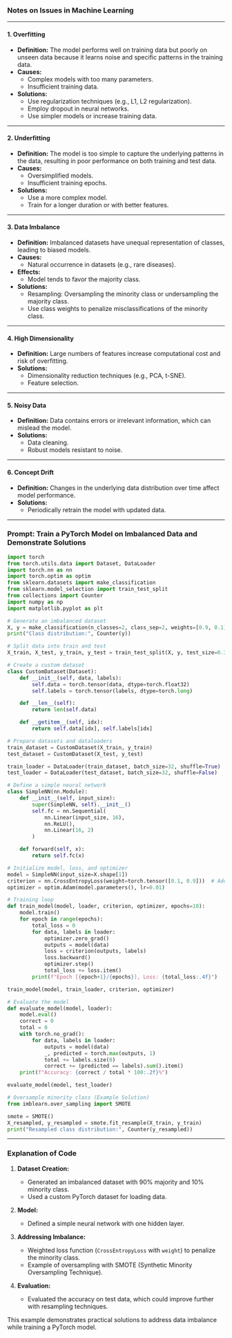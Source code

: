 ### **Notes on Issues in Machine Learning**

---

#### **1. Overfitting**  
- **Definition:** The model performs well on training data but poorly on unseen data because it learns noise and specific patterns in the training data.  
- **Causes:**  
  - Complex models with too many parameters.  
  - Insufficient training data.  
- **Solutions:**  
  - Use regularization techniques (e.g., L1, L2 regularization).  
  - Employ dropout in neural networks.  
  - Use simpler models or increase training data.

---

#### **2. Underfitting**  
- **Definition:** The model is too simple to capture the underlying patterns in the data, resulting in poor performance on both training and test data.  
- **Causes:**  
  - Oversimplified models.  
  - Insufficient training epochs.  
- **Solutions:**  
  - Use a more complex model.  
  - Train for a longer duration or with better features.

---

#### **3. Data Imbalance**  
- **Definition:** Imbalanced datasets have unequal representation of classes, leading to biased models.  
- **Causes:**  
  - Natural occurrence in datasets (e.g., rare diseases).  
- **Effects:**  
  - Model tends to favor the majority class.  
- **Solutions:**  
  - Resampling: Oversampling the minority class or undersampling the majority class.  
  - Use class weights to penalize misclassifications of the minority class.  

---

#### **4. High Dimensionality**  
- **Definition:** Large numbers of features increase computational cost and risk of overfitting.  
- **Solutions:**  
  - Dimensionality reduction techniques (e.g., PCA, t-SNE).  
  - Feature selection.  

---

#### **5. Noisy Data**  
- **Definition:** Data contains errors or irrelevant information, which can mislead the model.  
- **Solutions:**  
  - Data cleaning.  
  - Robust models resistant to noise.  

---

#### **6. Concept Drift**  
- **Definition:** Changes in the underlying data distribution over time affect model performance.  
- **Solutions:**  
  - Periodically retrain the model with updated data.  

---

### **Prompt: Train a PyTorch Model on Imbalanced Data and Demonstrate Solutions**

```python
import torch
from torch.utils.data import Dataset, DataLoader
import torch.nn as nn
import torch.optim as optim
from sklearn.datasets import make_classification
from sklearn.model_selection import train_test_split
from collections import Counter
import numpy as np
import matplotlib.pyplot as plt

# Generate an imbalanced dataset
X, y = make_classification(n_classes=2, class_sep=2, weights=[0.9, 0.1], n_informative=3, n_redundant=0, flip_y=0, n_features=5, n_clusters_per_class=1, random_state=42)
print("Class distribution:", Counter(y))

# Split data into train and test
X_train, X_test, y_train, y_test = train_test_split(X, y, test_size=0.3, random_state=42)

# Create a custom dataset
class CustomDataset(Dataset):
    def __init__(self, data, labels):
        self.data = torch.tensor(data, dtype=torch.float32)
        self.labels = torch.tensor(labels, dtype=torch.long)

    def __len__(self):
        return len(self.data)

    def __getitem__(self, idx):
        return self.data[idx], self.labels[idx]

# Prepare datasets and dataloaders
train_dataset = CustomDataset(X_train, y_train)
test_dataset = CustomDataset(X_test, y_test)

train_loader = DataLoader(train_dataset, batch_size=32, shuffle=True)
test_loader = DataLoader(test_dataset, batch_size=32, shuffle=False)

# Define a simple neural network
class SimpleNN(nn.Module):
    def __init__(self, input_size):
        super(SimpleNN, self).__init__()
        self.fc = nn.Sequential(
            nn.Linear(input_size, 16),
            nn.ReLU(),
            nn.Linear(16, 2)
        )

    def forward(self, x):
        return self.fc(x)

# Initialize model, loss, and optimizer
model = SimpleNN(input_size=X.shape[1])
criterion = nn.CrossEntropyLoss(weight=torch.tensor([0.1, 0.9]))  # Address imbalance by weighting classes
optimizer = optim.Adam(model.parameters(), lr=0.01)

# Training loop
def train_model(model, loader, criterion, optimizer, epochs=10):
    model.train()
    for epoch in range(epochs):
        total_loss = 0
        for data, labels in loader:
            optimizer.zero_grad()
            outputs = model(data)
            loss = criterion(outputs, labels)
            loss.backward()
            optimizer.step()
            total_loss += loss.item()
        print(f"Epoch [{epoch+1}/{epochs}], Loss: {total_loss:.4f}")

train_model(model, train_loader, criterion, optimizer)

# Evaluate the model
def evaluate_model(model, loader):
    model.eval()
    correct = 0
    total = 0
    with torch.no_grad():
        for data, labels in loader:
            outputs = model(data)
            _, predicted = torch.max(outputs, 1)
            total += labels.size(0)
            correct += (predicted == labels).sum().item()
    print(f"Accuracy: {correct / total * 100:.2f}%")

evaluate_model(model, test_loader)

# Oversample minority class (Example Solution)
from imblearn.over_sampling import SMOTE

smote = SMOTE()
X_resampled, y_resampled = smote.fit_resample(X_train, y_train)
print("Resampled class distribution:", Counter(y_resampled))
```

---

### **Explanation of Code**

1. **Dataset Creation:**  
   - Generated an imbalanced dataset with 90% majority and 10% minority class.  
   - Used a custom PyTorch dataset for loading data.  

2. **Model:**  
   - Defined a simple neural network with one hidden layer.  

3. **Addressing Imbalance:**  
   - Weighted loss function (`CrossEntropyLoss` with `weight`) to penalize the minority class.  
   - Example of oversampling with SMOTE (Synthetic Minority Oversampling Technique).  

4. **Evaluation:**  
   - Evaluated the accuracy on test data, which could improve further with resampling techniques.  

This example demonstrates practical solutions to address data imbalance while training a PyTorch model.